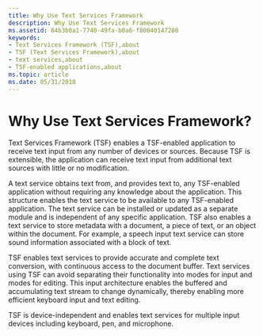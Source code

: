 ```yaml
---
title: Why Use Text Services Framework
description: Why Use Text Services Framework
ms.assetid: 64b3b0a1-7740-49fa-b0a6-f80040147280
keywords:
- Text Services Framework (TSF),about
- TSF (Text Services Framework),about
- text services,about
- TSF-enabled applications,about
ms.topic: article
ms.date: 05/31/2018
---
```


# Why Use Text Services Framework?

Text Services Framework (TSF) enables a TSF-enabled application to receive text input from any number of devices or sources. Because TSF is extensible, the application can receive text input from additional text sources with little or no modification.

A text service obtains text from, and provides text to, any TSF-enabled application without requiring any knowledge about the application. This structure enables the text service to be available to any TSF-enabled application. The text service can be installed or updated as a separate module and is independent of any specific application. TSF also enables a text service to store metadata with a document, a piece of text, or an object within the document. For example, a speech input text service can store sound information associated with a block of text.

TSF enables text services to provide accurate and complete text conversion, with continuous access to the document buffer. Text services using TSF can avoid separating their functionality into modes for input and modes for editing. This input architecture enables the buffered and accumulating text stream to change dynamically, thereby enabling more efficient keyboard input and text editing.

TSF is device-independent and enables text services for multiple input devices including keyboard, pen, and microphone.

 

 




